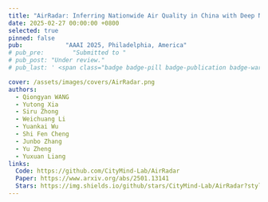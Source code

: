```yaml
---
title: "AirRadar: Inferring Nationwide Air Quality in China with Deep Neural Networks"
date: 2025-02-27 00:00:00 +0800
selected: true
pinned: false
pub:            "AAAI 2025, Philadelphia, America"
# pub_pre:        "Submitted to "
# pub_post: "Under review."
# pub_last: ' <span class="badge badge-pill badge-publication badge-warning">Poster</span>'

cover: /assets/images/covers/AirRadar.png
authors:
  - Qiongyan WANG
  - Yutong Xia
  - Siru Zhong
  - Weichuang Li
  - Yuankai Wu
  - Shi Fen Cheng
  - Junbo Zhang
  - Yu Zheng
  - Yuxuan Liang
links:
  Code: https://github.com/CityMind-Lab/AirRadar
  Paper: https://www.arxiv.org/abs/2501.13141
  Stars: https://img.shields.io/github/stars/CityMind-Lab/AirRadar?style=social
---
```

